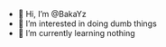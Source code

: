 - 👋 Hi, I’m @BakaYz
- 👀 I’m interested in doing dumb things
- 🌱 I’m currently learning nothing
<!---
BakaYz/BakaYz is a ✨ special ✨ repository because its `README.md` (this file) appears on your GitHub profile.
You can click the Preview link to take a look at your changes.
--->
